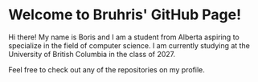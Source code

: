 # Welcome to Bruhris' GitHub Page!

Hi there! My name is Boris and I am a student from Alberta aspiring to specialize in the field of computer science.
I am currently studying at the University of British Columbia in the class of 2027.

Feel free to check out any of the repositories on my profile.
